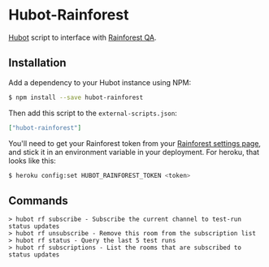# Hubot-Rainforest

[Hubot](http://hubot.github.com/) script to interface with [Rainforest QA](https://www.rainforestqa.com/).

## Installation

Add a dependency to your Hubot instance using NPM:

```bash
$ npm install --save hubot-rainforest
```

Then add this script to the `external-scripts.json`:

```json
["hubot-rainforest"]
```

You'll need to get your Rainforest token from your [Rainforest settings page](https://app.rainforestqa.com/settings/account), and stick it in an environment variable in your deployment.
For heroku, that looks like this:

```bash
$ heroku config:set HUBOT_RAINFOREST_TOKEN <token>
```

## Commands

```
> hubot rf subscribe - Subscribe the current channel to test-run status updates
> hubot rf unsubscribe - Remove this room from the subscription list
> hubot rf status - Query the last 5 test runs
> hubot rf subscriptions - List the rooms that are subscribed to status updates
```
